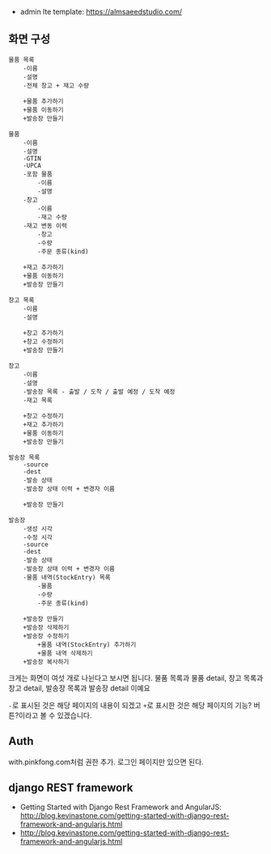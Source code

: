 - admin lte template: https://almsaeedstudio.com/

## 화면 구성
```
물품 목록
    -이름
    -설명
    -전체 창고 + 재고 수량

    +물품 추가하기
    +물품 이동하기
    +발송장 만들기

물품
    -이름
    -설명
    -GTIN
    -UPCA
    -포함 물품
        -이름
        -설명
    -창고
        -이름
        -재고 수량
    -재고 변동 이력
        -창고
        -수량
        -주문 종류(kind)

    +재고 추가하기
    +물품 이동하기
    +발송장 만들기

창고 목록
    -이름
    -설명

    +창고 추가하기
    +창고 수정하기
    +발송장 만들기

창고
    -이름
    -설명
    -발송장 목록 - 출발 / 도착 / 출발 예정 / 도착 예정
    -재고 목록

    +창고 수정하기
    +재고 추가하기
    +물품 이동하기
    +발송장 만들기

발송장 목록
    -source
    -dest
    -발송 상태
    -발송장 상태 이력 + 변경자 이름

    +발송장 만들기

발송장
    -생성 시각
    -수정 시각
    -source
    -dest
    -발송 상태
    -발송장 상태 이력 + 변경자 이름
    -물품 내역(StockEntry) 목록
        -물품
        -수량
        -주문 종류(kind)

    +발송장 만들기
    +발송장 삭제하기
    +발송장 수정하기
        +물품 내역(StockEntry) 추가하기
        +물품 내역 삭제하기
    +발송장 복사하기
```

크게는 화면이 여섯 개로 나뉜다고 보시면 됩니다.
물품 목록과 물품 detail,
창고 목록과 창고 detail,
발송장 목록과 발송장 detail 이예요

`-`로 표시된 것은 해당 페이지의 내용이 되겠고
`+`로 표시한 것은 해당 페이지의 기능? 버튼?이라고 볼 수 있겠습니다.

## Auth
with.pinkfong.com처럼 권한 추가.
로그인 페이지만 있으면 된다.

## django REST framework
- Getting Started with Django Rest Framework and AngularJS: http://blog.kevinastone.com/getting-started-with-django-rest-framework-and-angularjs.html
- http://blog.kevinastone.com/getting-started-with-django-rest-framework-and-angularjs.html
